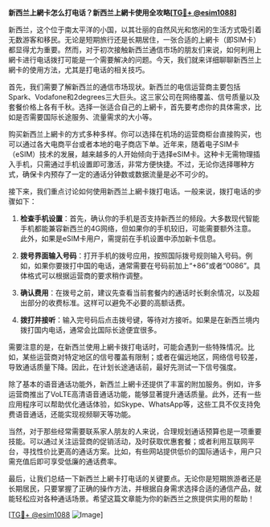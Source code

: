 **新西兰上網卡怎么打电话？新西兰上網卡使用全攻略[[TG💪+ @esim1088](https://t.me/s/esim1088)]**

新西兰，这个位于南太平洋的小国，以其壮丽的自然风光和悠闲的生活方式吸引着无数游客和移民。无论是短期旅行还是长期居住，一张合适的上網卡（即SIM卡）都显得尤为重要。然而，对于初次接触新西兰通信市场的朋友们来说，如何利用上網卡进行电话拨打可能是一个需要解决的问题。今天，我们就来详细聊聊新西兰上網卡的使用方法，尤其是打电话的相关技巧。

首先，我们需要了解新西兰的通信市场现状。新西兰的电信运营商主要包括Spark、Vodafone和2degrees三大巨头。这三家公司在网络覆盖、信号质量以及套餐价格上各有千秋。选择一张适合自己的上網卡，首先要考虑你的具体需求，比如是否需要国际长途服务、流量需求的大小等。

购买新西兰上網卡的方式多种多样。你可以选择在机场的运营商柜台直接购买，也可以通过各大电商平台或者本地的电子商店下单。近年来，随着电子SIM卡（eSIM）技术的发展，越来越多的人开始倾向于选择eSIM卡。这种卡无需物理插入手机，只需通过手机设置即可激活，非常方便快捷。不过，无论你选择哪种方式，确保卡内预存了一定的通话分钟数或数据流量是必不可少的。

接下来，我们重点讨论如何使用新西兰上網卡拨打电话。一般来说，拨打电话的步骤如下：

1. **检查手机设置**：首先，确认你的手机是否支持新西兰的频段。大多数现代智能手机都能兼容新西兰的4G网络，但如果你的手机较旧，可能需要额外注意。此外，如果是eSIM卡用户，需提前在手机设置中添加新卡信息。

2. **拨号界面输入号码**：打开手机的拨号应用，按照国际拨号规则输入号码。例如，如果你要拨打中国的电话，通常需要在号码前加上“+86”或者“0086”。具体格式可以根据运营商的要求稍作调整。

3. **确认费用**：在拨号之前，建议先查看当前套餐内的通话时长剩余情况，以及超出部分的收费标准。这样可以避免不必要的高额话费。

4. **拨打并接听**：输入完号码后点击拨号键，等待对方接听。如果是在新西兰境内拨打国内电话，通常会比国际长途便宜很多。

需要注意的是，在新西兰使用上網卡拨打电话时，可能会遇到一些特殊情况。比如，某些运营商对特定地区的信号覆盖有限制；或者在偏远地区，网络信号较差，导致通话质量下降。因此，在计划长途通话前，最好先测试一下信号强度。

除了基本的语音通话功能外，新西兰上網卡还提供了丰富的附加服务。例如，许多运营商推出了VoLTE高清语音通话功能，能够显著提升通话质量。此外，还有一些应用程序可以帮助优化通话体验，如Skype、WhatsApp等，这些工具不仅支持免费语音通话，还能实现视频聊天等功能。

当然，对于那些经常需要联系家人朋友的人来说，合理规划通话预算也是一项重要技能。可以通过关注运营商的促销活动，及时获取优惠套餐；或者利用互联网平台，寻找性价比更高的通话方案。比如，有些网站提供低价的国际通话卡，用户只需充值后即可享受低廉的通话费率。

最后，让我们总结一下新西兰上網卡打电话的关键要点。无论你是短期旅游者还是长期居民，只要掌握了正确的操作方法，并根据自身需求选择合适的通信产品，就能轻松应对各种通话场景。希望这篇文章能为你的新西兰之旅提供实用的帮助！

[[TG💪+ @esim1088](https://t.me/s/esim1088) ![Image](https://i.postimg.cc/4NQfJmqS/Snipaste-2025-05-13-00-14-12.png)]
